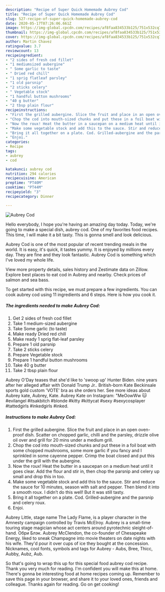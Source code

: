 ```yaml
---
description: "Recipe of Super Quick Homemade Aubrey Cod"
title: "Recipe of Super Quick Homemade Aubrey Cod"
slug: 527-recipe-of-super-quick-homemade-aubrey-cod
date: 2020-05-17T07:26:06.661Z
image: https://img-global.cpcdn.com/recipes/af8faa834533b125/751x532cq70/aubrey-cod-recipe-main-photo.jpg
thumbnail: https://img-global.cpcdn.com/recipes/af8faa834533b125/751x532cq70/aubrey-cod-recipe-main-photo.jpg
cover: https://img-global.cpcdn.com/recipes/af8faa834533b125/751x532cq70/aubrey-cod-recipe-main-photo.jpg
author: Martin Chavez
ratingvalue: 3.7
reviewcount: 13
recipeingredient:
- "2 sides of fresh cod fillet"
- "1 mediumsized aubergine"
- " Some garlic to taste"
- " Dried red chill"
- "1 sprig flatleaf parsley"
- "1 old parsnip"
- "2 sticks celery"
- " Vegetable stock"
- "1 handful button mushrooms"
- "40 g butter"
- "2 tbsp plain flour"
recipeinstructions:
- "First the grilled aubergine. Slice the fruit and place in an open oven-proof dish. Scatter on chopped garlic, chilli and the parsley, drizzle olive oil over and grill for 20 mins under a medium grill."
- "Chop the cod into mouth-sized chunks and put these in a foil boat with some chopped mushrooms, some more garlic if you fancy and I sprinkled in some cayenne pepper. Crimp the boat closed and put this under the grill with the aubergine."
- "Now the roux! Heat the butter in a saucepan on a medium heat until it goes clear. Add the flour and stir in, then chop the parsnip and celery up small and drop this in too."
- "Make some vegetable stock and add this to the sauce. Stir and reduce the sauce for 10 minutes, season with salt and pepper. Then blend it into a smooth roux. I didn’t do this well! But it was still tasty."
- "Bring it all together on a plate. Cod. Grilled-aubergine and the parsnip and celery roux."
- "Enjoi."
categories:
- Recipe
tags:
- aubrey
- cod

katakunci: aubrey cod 
nutrition: 294 calories
recipecuisine: American
preptime: "PT40M"
cooktime: "PT44M"
recipeyield: "3"
recipecategory: Dinner

---
```



![Aubrey Cod](https://img-global.cpcdn.com/recipes/af8faa834533b125/751x532cq70/aubrey-cod-recipe-main-photo.jpg)

Hello everybody, I hope you're having an amazing day today. Today, we're going to make a special dish, aubrey cod. One of my favorites food recipes. This time, I will make it a bit tasty. This is gonna smell and look delicious.

Aubrey Cod is one of the most popular of recent trending meals in the world. It is easy, it's quick, it tastes yummy. It is enjoyed by millions every day. They are fine and they look fantastic. Aubrey Cod is something which I've loved my whole life.

View more property details, sales history and Zestimate data on Zillow. Explore best places to eat cod in Aubrey and nearby. Check prices of salmon and sea bass.


To get started with this recipe, we must prepare a few ingredients. You can cook aubrey cod using 11 ingredients and 6 steps. Here is how you cook it.

<!--inarticleads1-->

##### The ingredients needed to make Aubrey Cod:

1. Get 2 sides of fresh cod fillet
1. Take 1 medium-sized aubergine
1. Take  Some garlic (to taste)
1. Make ready  Dried red chill
1. Make ready 1 sprig flat-leaf parsley
1. Prepare 1 old parsnip
1. Take 2 sticks celery
1. Prepare  Vegetable stock
1. Prepare 1 handful button mushrooms
1. Take 40 g butter
1. Take 2 tbsp plain flour


Aubrey O&#39;Day teases that she&#39;d like to &#39;swoop up&#39; Hunter Biden. nine years after her alleged affair with Donald Trump Jr.. British-born Kate Beckinsale sports gold custom &#39;VOTE&#39; bra as she orders her. See more ideas about Aubrey kate, Aubrey, Kate. Aubrey Kate on Instagram: &#34;MeOowWw 🐱 #evilangel #itsakbitch #blonde #kitty #kittycat #sexy #sexycosplayer #tattedgirls #inkedgirls #inked. 

<!--inarticleads2-->

##### Instructions to make Aubrey Cod:

1. First the grilled aubergine. Slice the fruit and place in an open oven-proof dish. Scatter on chopped garlic, chilli and the parsley, drizzle olive oil over and grill for 20 mins under a medium grill.
1. Chop the cod into mouth-sized chunks and put these in a foil boat with some chopped mushrooms, some more garlic if you fancy and I sprinkled in some cayenne pepper. Crimp the boat closed and put this under the grill with the aubergine.
1. Now the roux! Heat the butter in a saucepan on a medium heat until it goes clear. Add the flour and stir in, then chop the parsnip and celery up small and drop this in too.
1. Make some vegetable stock and add this to the sauce. Stir and reduce the sauce for 10 minutes, season with salt and pepper. Then blend it into a smooth roux. I didn’t do this well! But it was still tasty.
1. Bring it all together on a plate. Cod. Grilled-aubergine and the parsnip and celery roux.
1. Enjoi.


Aubrey Little, stage name The Lady Flame, is a player character in the Amnesty campaign controlled by Travis McElroy. Aubrey is a small-time touring stage magician whose act centers around pyrotechnic sleight-of-hand. Обри Блэк. Aubrey McClendon, the co-founder of Chesapeake Energy, liked to sneak Champagne into movie theaters on date nights with his wife. They&#39;d pour it over cups of ice they bought at the concession. Nicknames, cool fonts, symbols and tags for Aubrey - Aubs, Bree, Thicc, Aubby, Aubz, Aub. 

So that's going to wrap this up for this special food aubrey cod recipe. Thank you very much for reading. I'm confident you will make this at home. There's gonna be interesting food at home recipes coming up. Remember to save this page in your browser, and share it to your loved ones, friends and colleague. Thanks again for reading. Go on get cooking!
